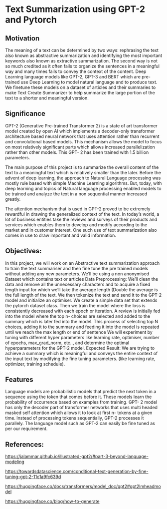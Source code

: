 # Text Summarization using GPT-2 and Pytorch

## Motivation

The meaning of a text can be determined by two ways: rephrasing the text also known as abstractive summarization and identifying the most important keywords also known as extractive summarization. The second way is not so much credited as it often fails to organize the sentences in a meaningful way and many times fails to convey the context of the content. Deep Learning language models like GPT-2, GPT-3 and BERT which are pre-trained use Deep Learning to model natural language and to produce text. We finetune these models on a dataset of articles and their summaries to make  Text Create Summarizer to help summarize the large portion of the text to a shorter and meaningful version. 


## Significance

GPT-2 (Generative Pre-trained Transformer 2) is a state of art transformer model created by open AI which implements a decoder-only transformer architecture based neural network that uses attention rather than recurrent and convolutional based models. This mechanism allows the model to focus on most relatively significant parts which allows increased parallelization rather than other models. This GPT- 2 has been trained with 1.5 billion parameters.

The main purpose of this project is to summarize the overall content of the text to a meaningful text which is relatively smaller than the later. Before the advent of deep learning, the approach to Natural Language processing was mostly rule based with simple Machine Learning algorithms. But, today, with deep learning and topics of Natural language processing enabled models to be trained and analyze the text in a non sequential manner increased greatly. 

The attention mechanism that is used in GPT-2 proved to be extremely rewardful in drawing the generalized context of the text. In today’s world, a lot of business entities take the reviews and surveys of their products and services which enables them to develop and modify according to the market and in customer interest. One such use of text summarization also comes in use to draw important and valid information.


## Objectives:

In this project, we will work on an Abstractive text summarization approach to train the text summariser and then fine tune the pre trained models without adding any new parameters.
We’ll be using a non anonymised Dataset which contains text or articles
Data Preprocessing: We’ll clean the data and remove all the unnecessary characters and to acquire a fixed length input for which we’ll take the average length (Double the average is the full length of the text.
We then tokenize the text and send it to the GPT-2 model and initialize an optimiser.
We create a simple data set that extends the pytorch dataset class.
Then we train the model where the loss is consistently decreased with each epoch or iteration.
A review is initially fed into the model where the top n- choices are selected and added to the summary which is later fed into the model. This process of selecting top N choices, adding it to the summary and feeding it into the model is repeated until we reach the max length or end of sentence
We will experiment by tuning with different hyper parameters like learning rate, optimiser, number of epochs, max_grad_norm, etc.., and determine the optimal hyperparameters for the GPT-2 model.
Expected Result: We are trying to achieve a summary which is meaningful and conveys the entire context of the input text by modifying the fine tuning parameters. (like learning rate, optimizer, training schedule).

## Features

Language models are probabilistic models that predict the next token in a sequence using the token that comes before it. These models learn the probability of occurrence based on examples from training.
GPT- 2 model has only the decoder part of transformer networks that uses multi headed masked self attention which allows it to look at first n- tokens at a given time.
Instead of processing tokens sequentially, GPT-2 processes it parallely.
The language model such as GPT-2 can easily be fine tuned as per our requirement.

## References:

https://jalammar.github.io/illustrated-gpt2/#part-3-beyond-language-modeling

https://towardsdatascience.com/conditional-text-generation-by-fine-tuning-gpt-2-11c1a9fc639d

https://huggingface.co/docs/transformers/model_doc/gpt2#gpt2lmheadmodel

https://huggingface.co/blog/how-to-generate
